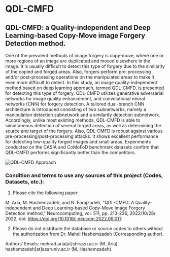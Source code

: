 # QDL-CMFD
## QDL-CMFD: a Quality-independent and Deep Learning-based Copy-Move image Forgery Detection method.

One of the prevalent methods of image forgery is copy-move, where one or more regions of an image are duplicated and moved elsewhere in the image. It is usually difficult to detect this type of forgery due to the similarity of the copied and forged areas. Also, forgers perform pre-processing and/or post-processing operations on the manipulated areas to make it even more difficult to detect. In this study, an image quality-independent method based on deep learning approach, termed QDL-CMFD, is presented for detecting this type of forgery. QDL-CMFD utilizes generative adversarial networks for image quality enhancement, and convolutional neural networks (CNN) for forgery detection. A tailored dual-branch CNN architecture is introduced consisting of two subnetworks, namely a manipulation detection subnetwork and a similarity detection subnetwork. Accordingly, unlike most existing methods, QDL-CMFD is able to simultaneous detection of several forged areas, as well as determining the source and target of the forgery. Also, QDL-CMFD is robust against various pre-processing/post-processing attacks. It shows excellent performance for detecting low-quality forged images and small areas. Experiments conducted on the CASIA and CoMoFoD benchmark datasets confirm that QDL-CMFD performs significantly better than the competitors.

![QDL-CMFD Approach](https://raw.githubusercontent.com/MehradAria/SR-DCMFD/main/Method.jpg)

### Condition and terms to use any sources of this project (Codes, Datasets, etc.):

1) Please cite the following paper:

M. Aria, M. Hashemzadeh, and N. Farajzadeh, "QDL-CMFD: A Quality-independent and Deep Learning-based Copy-Move image Forgery Detection method," Neurocomputing, vol. 511, pp. 213-236, 2022/10/28/ 2022, doi: https://doi.org/10.1016/j.neucom.2022.09.017.

2) Please do not distribute the database or source codes to others without the authorization from Dr. Mahdi Hashemzadeh (Corresponding author).

Authors’ Emails: mehrad.aria[at]shirazu.ac.ir (M. Aria), hashemzadeh[at]azaruniv.ac.ir (M. Hashemzadeh).
